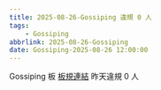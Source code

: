 ```yaml
---
title: 2025-08-26-Gossiping 違規 0 人
tags:
    - Gossiping
abbrlink: 2025-08-26-Gossiping
date: Gossiping-2025-08-26 12:00:00
---
```

Gossiping 板 [板規連結](https://www.ptt.cc/bbs/Gossiping/M.1637425085.A.07D.html)
昨天違規 0 人
